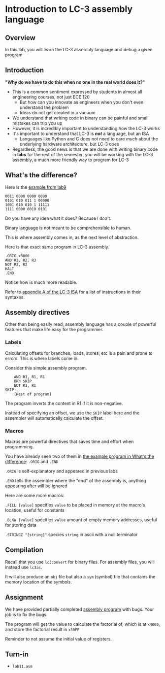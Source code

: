 # Introduction to LC-3 assembly language

## Overview
In this lab, you will learn the LC-3 assembly language and debug a given program

## Introduction
**"Why do we have to do this when no one in the real world does it?"**
- This is a common sentiment expressed by students in almost all engineering courses, not just ECE 120
    - But how can you innovate as engineers when you don't even understand the problem
    - Ideas do not get created in a vacuum
- We understand that writing code in binary can be painful and small mistakes can trip you up
- However, it is incredibly important to understanding how the LC-3 works 
- It's important to understand that LC-3 is ***not*** a language, but an ISA
    - Languages like Python and C does not need to care *much* about the underlying hardware architecture, but LC-3 does
- Regardless, the good news is that we are done with writing binary code in **labs** for the rest of the semester, you will be working with the LC-3 assembly, a much more friendly way to program for LC-3


## What's the difference?
Here is the [example from lab9](../lab9/example.bin)
```
0011 0000 0000 0000
0101 010 011 1 00000
1001 010 010 1 11111
1111 0000 0010 0101
```

Do you have any idea what it does? Because I don't.

Binary language is not meant to be comprehensible to human.

This is where assembly comes in, as the next level of abstraction.

Here is that exact same program in LC-3 assembly.

```
.ORIG x3000
AND R2, R2, R3
NOT R2, R2
HALT
.END
```

Notice how is much more readable.

Refer to [appendix A of the LC-3 ISA](https://www.jmeiners.com/lc3-vm/supplies/lc3-isa.pdf) for a list of instructions in their syntaxes.

## Assembly directives
Other than being easily read, assembly language has a couple of powerful features that make life easy for the programmer.

### Labels
Calculating offsets for branches, loads, stores, etc is a pain and prone to errors. This is where labels come in.

Consider this simple assembly program.

```
    AND R1, R1, R1
    BRn SKIP
    NOT R1, R1
SKIP:
    [Rest of program]
```

The program inverts the content in R1 if it is non-negative.

Instead of specifying an offset, we use the `SKIP` label here and the assembler will automatically calculate the offset.

### Macros
Macros are powerful directives that saves time and effort when programming.

You have already seen two of them in [the example program in What's the difference](#whats-the-difference): `.ORIG` and `.END`

`.ORIG` is self-explanatory and appeared in previous labs

`.END` tells the assembler where the "end" of the assembly is, anything appearing after will be ignored

Here are some more macros:

`.FILL [value]` specifies `value` to be placed in memory at the macro's location, useful for constants

`.BLKW [value]` specifies `value` amount of empty memory addresses, useful for storing data

`.STRINGZ "[string]"` species `string` in ascii with a null terminator


## Compilation
Recall that you use `lc3convert` for binary files. For assembly files, you will instead use `lc3as`. 

It will also produce an `obj` file but also a `sym` (symbol) file that contains the memory location of the symbols.

## Assignment
We have provided partially completed [assembly program](./lab11.asm) with bugs. Your job is to fix the bugs.

The program will get the value to calculate the factorial of, which is at `x4000`, and store the factorial result in `x30FF`

Reminder to not assume the initial value of registers.

## Turn-in
- `lab11.asm`